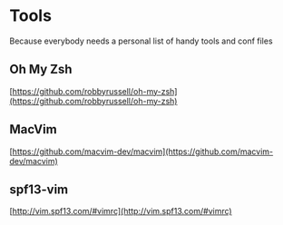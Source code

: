 # Tools
Because everybody needs a personal list of handy tools and conf files

## Oh My Zsh
[https://github.com/robbyrussell/oh-my-zsh](https://github.com/robbyrussell/oh-my-zsh)

## MacVim
[https://github.com/macvim-dev/macvim](https://github.com/macvim-dev/macvim)

## spf13-vim
[http://vim.spf13.com/#vimrc](http://vim.spf13.com/#vimrc)
